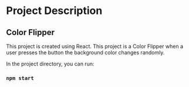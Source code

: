 # Project Description

## Color Flipper

This project is created using React. 
This project is a Color Flipper when a user presses the button the background color changes randomly.

In the project directory, you can run:

### `npm start`

